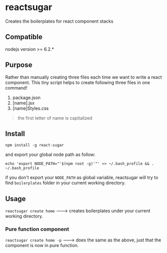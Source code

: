 # reactsugar
Creates the boilerplates for react component stacks

## Compatible

nodejs version >= 6.2.*

## Purpose

Rather than manually creating three files each time we want to write a react component. This tiny script helps to create following three files in one command!

1. package.json
2. [name].jsx
3. [name]Styles.css

> the first letter of name is capitalized 

## Install

`npm install -g react-sugar`

and export your global node path as follow:

`echo 'export NODE_PATH="'$(npm root -g)'"' >> ~/.bash_profile && . ~/.bash_profile` 

if you don't export your `NODE_PATH` as global variable, reactsugar will try to find `boilerplates` folder in your current working directory.

## Usage

`reactsugar create home` ---> creates boilerplates under your current working directory.

### Pure function component

`reactsugar create home -p` ---> does the same as the above, just that the component is now in pure function.

## 